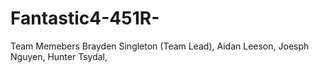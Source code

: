 # Fantastic4-451R-

Team Memebers
Brayden Singleton (Team Lead),
Aidan Leeson,
Joesph Nguyen,
Hunter Tsydal,
